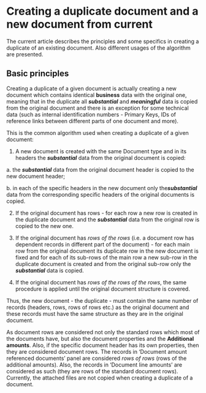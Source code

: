 # Creating a duplicate document and a new document from current


The current article describes the principles and some specifics in creating a duplicate of an existing document. Also different usages of the algorithm are presented.
 
## Basic principles

Creating a duplicate of a given document is actually creating a new document which contains identical **business** data with the original one, meaning that in the duplicate  all ***substantial*** and ***meaningful*** data is copied from the original document and there is an exception for some technical data (such as internal identification numbers - Primary Keys, IDs of reference links between different parts of one document and more).

This is the common algorithm used when creating a duplicate of a given document:

1. A new document is created with the same Document type and in its headers the ***substantial*** data from the original document is copied:

a. the ***substantial*** data from the original document header is copied to the new document header;

b. in each of the specific headers in the new document only the***substantial*** data from the corresponding specific headers of the original documents is copied.

2. If the original document has rows - for each row a new row is created in the duplicate document and the ***substantial*** data from the original row is copied to the new one.

3. If the original document has *rows of the rows* (i.e. a document row has dependent records in different part of the document) - for each main row from the original document its duplicate row in the new document is fixed and for each of its sub-rows of the main row a new sub-row in the duplicate document is created and from the original sub-row only the ***substantial*** data is copied.

4. If the original document has *rows of the rows of the rows*, the same procedure is applied until the original document structure is covered.

Thus, the new document - the duplicate - must contain the same number of records (headers, rows, rows of rows etc.) as the original document and these records must have the same structure as they are in the original document.

As document rows are considered not only the standard rows which most of the documents have, but also the document properties and the **Additional amounts**. Also, if the specific document header has its own properties, then they are considered document rows. The records in ‘Document amount referenced documents’ panel are considered *rows of rows* (rows of the additional amounts). Also, the records in ‘Document line amounts’ are considered as such (they are rows of the standard document rows). Currently, the attached files are not copied when creating a duplicate of a document.

